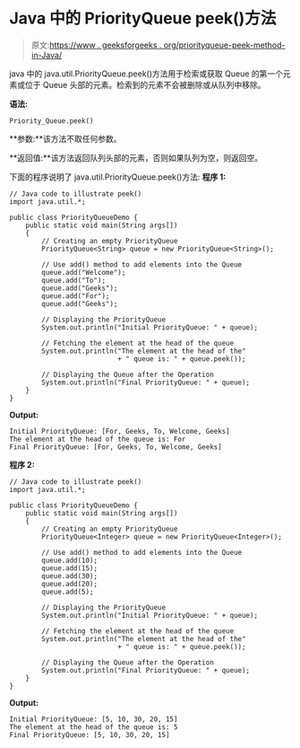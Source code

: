 # Java 中的 PriorityQueue peek()方法

> 原文:[https://www . geeksforgeeks . org/priorityqueue-peek-method-in-Java/](https://www.geeksforgeeks.org/priorityqueue-peek-method-in-java/)

java 中的 java.util.PriorityQueue.peek()方法用于检索或获取 Queue 的第一个元素或位于 Queue 头部的元素。检索到的元素不会被删除或从队列中移除。

**语法:**

```
Priority_Queue.peek()
```

**参数:**该方法不取任何参数。

**返回值:**该方法返回队列头部的元素，否则如果队列为空，则返回空。

下面的程序说明了 java.util.PriorityQueue.peek()方法:
**程序 1:**

```
// Java code to illustrate peek()
import java.util.*;

public class PriorityQueueDemo {
    public static void main(String args[])
    {
        // Creating an empty PriorityQueue
        PriorityQueue<String> queue = new PriorityQueue<String>();

        // Use add() method to add elements into the Queue
        queue.add("Welcome");
        queue.add("To");
        queue.add("Geeks");
        queue.add("For");
        queue.add("Geeks");

        // Displaying the PriorityQueue
        System.out.println("Initial PriorityQueue: " + queue);

        // Fetching the element at the head of the queue
        System.out.println("The element at the head of the"
                           + " queue is: " + queue.peek());

        // Displaying the Queue after the Operation
        System.out.println("Final PriorityQueue: " + queue);
    }
}
```

**Output:**

```
Initial PriorityQueue: [For, Geeks, To, Welcome, Geeks]
The element at the head of the queue is: For
Final PriorityQueue: [For, Geeks, To, Welcome, Geeks]

```

**程序 2:**

```
// Java code to illustrate peek()
import java.util.*;

public class PriorityQueueDemo {
    public static void main(String args[])
    {
        // Creating an empty PriorityQueue
        PriorityQueue<Integer> queue = new PriorityQueue<Integer>();

        // Use add() method to add elements into the Queue
        queue.add(10);
        queue.add(15);
        queue.add(30);
        queue.add(20);
        queue.add(5);

        // Displaying the PriorityQueue
        System.out.println("Initial PriorityQueue: " + queue);

        // Fetching the element at the head of the queue
        System.out.println("The element at the head of the"
                           + " queue is: " + queue.peek());

        // Displaying the Queue after the Operation
        System.out.println("Final PriorityQueue: " + queue);
    }
}
```

**Output:**

```
Initial PriorityQueue: [5, 10, 30, 20, 15]
The element at the head of the queue is: 5
Final PriorityQueue: [5, 10, 30, 20, 15]

```